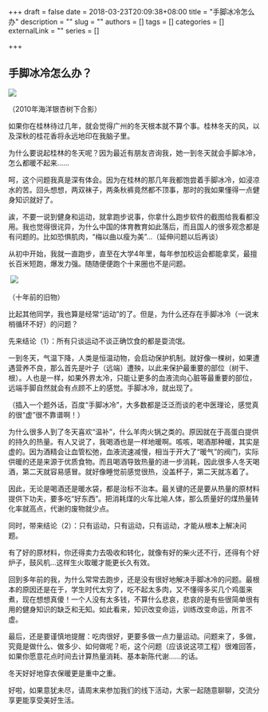 +++
draft = false
date = 2018-03-23T20:09:38+08:00
title = "手脚冰冷怎么办"
description = ""
slug = ""
authors = []
tags = []
categories = []
externalLink = ""
series = []

+++

## **手脚冰冷怎么办？**

![](https://oss.coolmoe.com/wp-content/uploads202406062147871.jpg)     

（2010年海洋银杏树下合影）             

如果你在桂林待过几年，就会觉得广州的冬天根本就不算个事。桂林冬天的风，以及深秋的桂花香将永远地印在我脑子里。

为什么要说起桂林的冬天呢？因为最近有朋友咨询我，她一到冬天就会手脚冰冷，怎么都暖不起来……

呵，这个问题我真是深有体会。因为在桂林的那几年我都饱尝着手脚冰冷，如浸凉水的苦。回头想想，两双袜子，两条秋裤竟然都不顶事，那时的我如果懂得一点健身知识就好了。

誒，不要一说到健身和运动，就拿跑步说事，你拿什么跑步软件的截图给我看都没用。我也觉得很诧异，为什么中国的体育教育如此落后，而且国人的很多观念都是有问题的。比如恐惧肌肉，“梅以曲以瘦为美”...（延伸问题以后再谈）

从初中开始，我就一直跑步，直至在大学4年里，每年参加校运会都能拿奖，最擅长百米短跑，爆发力强。随随便便跑个十来圈也不是问题。

​                 ![](https://oss.coolmoe.com/wp-content/uploads202406062147872.jpg)        

（十年前的旧物）   

比起其他同学，我也算是经常“运动”的了。但是，为什么还存在手脚冰冷（一说末梢循环不好）的问题？

先来结论（1）：所有只谈运动不谈正确饮食的都是耍流氓。

一到冬天，气温下降，人类是恒温动物，会启动保护机制。就好像一棵树，如果遭遇营养不良，那么首先是叶子（远端）遭殃，以此来保护最重要的部位（树干、根）。人也是一样，如果外界太冷，只能让更多的血液流向心脏等最重要的部位，远端手脚自然就会有点顾不上的感觉。手脚冰冷，就出现了。

（插入一个题外话，百度“手脚冰冷”，大多数都是泛泛而谈的老中医理论，感觉真的很“虚”很不靠谱啊！）

为什么很多人到了冬天喜欢“温补”，什么羊肉火锅之类的。原因就在于高蛋白提供的持久的热量。有人又说了，我喝酒也是一样地暖啊。咳咳，喝酒那种暖，其实是虚的。因为酒精会让血管松弛，血液流速减慢，相当于开大了“暖气”的阀门，实际供暖的还是来源于优质食物。而且喝酒导致热量的进一步消耗，因此很多人冬天喝酒，第二天就容易感冒。就好像睡觉前感觉很热，没盖杯子，第二天就冻着了。

因此，无论是喝酒还是暖水袋，都是治标不治本。最关键的还是要从热量的原材料提供下功夫，要多吃“好东西”。把消耗煤的火车比喻人体，那么质量好的煤热量转化率就高点，代谢的废物就少点。

同时，带来结论（2）：只有运动，只有运动，只有运动，才能从根本上解决问题。

有了好的原材料，你还得卖力去吸收和转化，就像有好的柴火还不行，还得有个好炉子，鼓风机...这样生火取暖才能更长久有效。

回到多年前的我，为什么常常去跑步，还是没有很好地解决手脚冰冷的问题。最根本的原因还是在于，学生时代太穷了，吃不起太多肉，又不懂得多买几个鸡蛋来煮，现在想想真傻！一个人没有太多钱，不算什么悲哀，悲哀的是有些很简单很有用的健身知识的缺乏和无知。如此看来，知识改变命运，训练改变命运，所言不虚。

最后，还是要谨慎地提醒：吃肉很好，更要多做一点力量运动。问题来了，多做，究竟是做什么、做多少、如何做呢？呃，这个问题（应该说这项工程）很难回答，如果你愿意花点时间去计算热量消耗、基本新陈代谢……的话。

冬天好好地穿衣保暖更是重中之重。

好啦，如果意犹未尽，请周末来参加我们的线下活动，大家一起随意聊聊，交流分享更能享受美好生活。